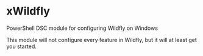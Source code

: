# xWildfly
PowerShell DSC module for configuring Wildfly on Windows

This module will not configure every feature in Wildfly, but it will at least get you started.
